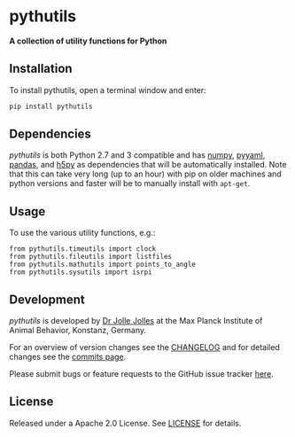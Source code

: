 # pythutils
**A collection of utility functions for Python**

## Installation

To install pythutils, open a terminal window and enter:
```bash
pip install pythutils
```

## Dependencies
*pythutils* is both Python 2.7 and 3 compatible and has [numpy](http://www.numpy.org/), [pyyaml](https://pyyaml.org), [pandas](https://pandas.pydata.org), and [h5py](https://www.h5py.org) as dependencies that will be automatically installed. Note that this can take very long (up to an hour) with pip on older machines and python versions and faster will be to manually install with `apt-get`.

## Usage
To use the various utility functions, e.g.:

    from pythutils.timeutils import clock
    from pythutils.fileutils import listfiles
    from pythutils.mathutils import points_to_angle
    from pythutils.sysutils import isrpi

## Development
*pythutils* is developed by [Dr Jolle Jolles](http://jollejolles.com) at the Max Planck Institute of Animal Behavior, Konstanz, Germany.

For an overview of version changes see the [CHANGELOG](https://github.com/JolleJolles/pythutils/blob/master/CHANGELOG) and for detailed changes see the [commits page](https://github.com/JolleJolles/pythutils/commits/).

Please submit bugs or feature requests to the GitHub issue tracker [here](https://github.com/JolleJolles/pythutils/issues).

## License
Released under a Apache 2.0 License. See [LICENSE](https://github.com/JolleJolles/pythutils/blob/master/LICENSE) for details.
